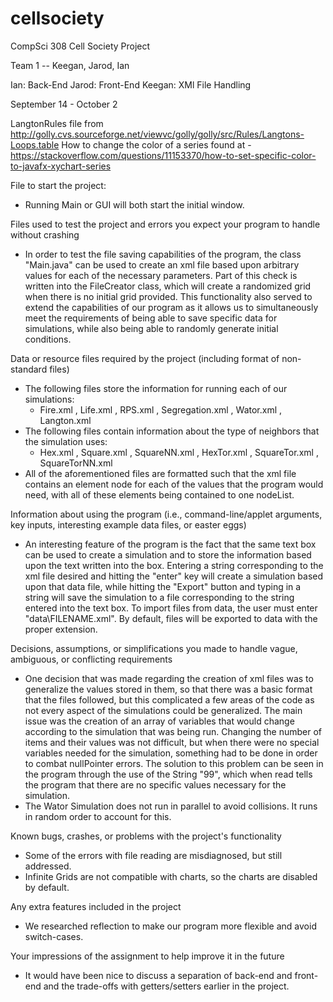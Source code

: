 # cellsociety

CompSci 308 Cell Society Project

Team 1 -- Keegan, Jarod, Ian

Ian: Back-End
Jarod: Front-End
Keegan: XMl File Handling

September 14 - October 2

LangtonRules file from http://golly.cvs.sourceforge.net/viewvc/golly/golly/src/Rules/Langtons-Loops.table 
How to change the color of a series found at - https://stackoverflow.com/questions/11153370/how-to-set-specific-color-to-javafx-xychart-series

File to start the project:
* Running Main or GUI will both start the initial window.

Files used to test the project and errors you expect your program to handle without crashing
* In order to test the file saving capabilities of the program, the class "Main.java" can be used to create an xml file based upon arbitrary values for each of the necessary parameters. Part of this check is written into the FileCreator class, which will create a randomized grid when there is no initial grid provided. This functionality also served to extend the capabilities of our program as it allows us to simultaneously meet the requirements of being able to save specific data for simulations, while also being able to randomly generate initial conditions. 

Data or resource files required by the project (including format of non-standard files)
* The following files store the information for running each of our simulations:
    *  Fire.xml , Life.xml , RPS.xml , Segregation.xml , Wator.xml , Langton.xml 
*  The following files contain information about the type of neighbors that the simulation uses:
    * Hex.xml , Square.xml , SquareNN.xml , HexTor.xml , SquareTor.xml , SquareTorNN.xml
* All of the aforementioned files are formatted such that the xml file contains an element node for each of the values that the program would need, with all of these elements being contained to one nodeList. 

Information about using the program (i.e., command-line/applet arguments, key inputs, interesting example data files, or easter eggs)
* An interesting feature of the program is the fact that the same text box can be used to create a simulation and to store the information based upon the text written into the box. Entering a string corresponding to the xml file desired and hitting the "enter" key will create a simulation based upon that data file, while hitting the "Export" button and typing in a string will save the simulation to a file corresponding to the string entered into the text box. To import files from data, the user must enter "data\\FILENAME.xml". By default, files will be exported to data with the proper extension.

Decisions, assumptions, or simplifications you made to handle vague, ambiguous, or conflicting requirements
* One decision that was made regarding the creation of xml files was to generalize the values stored in them, so that there was a basic format that the files followed, but this complicated a few areas of the code as not every aspect of the simulations could be generalized. The main issue was the creation of an array of variables that would change according to the simulation that was being run. Changing the number of items and their values was not difficult, but when there were no special variables needed for the simulation, something had to be done in order to combat nullPointer errors. The solution to this problem can be seen in the program through the use of the String "99", which when read tells the program that there are no specific values necessary for the simulation. 
* The Wator Simulation does not run in parallel to avoid collisions. It runs in random order to account for this. 

Known bugs, crashes, or problems with the project's functionality
* Some of the errors with file reading are misdiagnosed, but still addressed. 
* Infinite Grids are not compatible with charts, so the charts are disabled by default.

Any extra features included in the project
* We researched reflection to make our program more flexible and avoid switch-cases.

Your impressions of the assignment to help improve it in the future
* It would have been nice to discuss a separation of back-end and front-end and the trade-offs with getters/setters earlier in the project.
